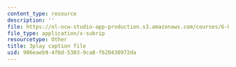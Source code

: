```yaml
---
content_type: resource
description: ''
file: https://ol-ocw-studio-app-production.s3.amazonaws.com/courses/6-046j-design-and-analysis-of-algorithms-spring-2015/906eaeb94f0d53039ca8f620430972da_krZI60lKPek.vtt
file_type: application/x-subrip
resourcetype: Other
title: 3play caption file
uid: 906eaeb9-4f0d-5303-9ca8-f620430972da
---
```

